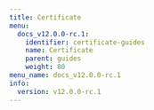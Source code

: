 ```yaml
---
title: Certificate
menu:
  docs_v12.0.0-rc.1:
    identifier: certificate-guides
    name: Certificate
    parent: guides
    weight: 80
menu_name: docs_v12.0.0-rc.1
info:
  version: v12.0.0-rc.1
---
```


